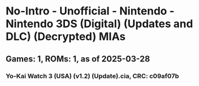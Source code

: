 # No-Intro - Unofficial - Nintendo - Nintendo 3DS (Digital) (Updates and DLC) (Decrypted) MIAs
## Games: 1, ROMs: 1, as of 2025-03-28

### Yo-Kai Watch 3 (USA) (v1.2) (Update).cia, CRC: c09af07b
